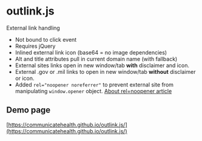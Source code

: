 # outlink.js

External link handling

* Not bound to click event
* Requires jQuery
* Inlined external link icon (base64 = no image dependencies)
* Alt and title attributes pull in current domain name (with fallback)
* External sites links open in new window/tab **with** disclaimer and icon.
* External .gov or .mil links to open in new window/tab **without** disclaimer or icon.
* Added ```rel="noopener noreferrer"``` to prevent external site from manipulating ```window.opener``` object. [About rel=noopener article](https://mathiasbynens.github.io/rel-noopener/)

## Demo page

[https://communicatehealth.github.io/outlink.js/](https://communicatehealth.github.io/outlink.js/)
